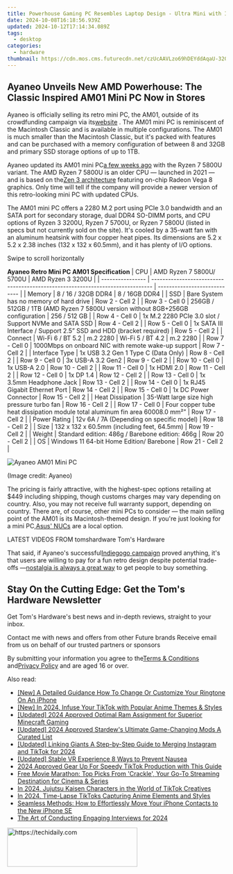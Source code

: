 ```yaml
---
title: Powerhouse Gaming PC Resembles Laptop Design - Ultra Mini with I9-14900HX & RTX
date: 2024-10-08T16:18:56.939Z
updated: 2024-10-12T17:14:34.089Z
tags:
  - desktop
categories:
  - hardware
thumbnail: https://cdn.mos.cms.futurecdn.net/czUcAAVLzo69hDEYddAqaU-320-80.png
---
```


## Ayaneo Unveils New AMD Powerhouse: The Classic Inspired AM01 Mini PC Now in Stores

Ayaneo is officially selling its retro mini PC, the AM01, outside of its crowdfunding campaign via its[website](https://ayaneo.com/goods/8451695378677?) . The AM01 mini PC is reminiscent of the Macintosh Classic and is available in multiple configurations. The AM01 is much smaller than the Macintosh Classic, but it's packed with features and can be purchased with a memory configuration of between 8 and 32GB and primary SSD storage options of up to 1TB.

 Ayaneo updated its AM01 mini PC[a few weeks ago](https://www.tomshardware.com/desktops/mini-pcs/ayaneo-am01-macintosh-esque-mini-pc-design-gets-an-amd-zen-3-upgrade) with the Ryzen 7 5800U variant. The AMD Ryzen 7 5800U is an older CPU — launched in 2021 — and is based on the[Zen 3 architecture](https://www.tomshardware.com/news/amd-zen-3-zen-4-epyc-rome-milan-genoa-architecture-microarchitecture,40561.html) featuring on-chip Radeon Vega 8 graphics. Only time will tell if the company will provide a newer version of this retro-looking mini PC with updated CPUs.

 The AM01 mini PC offers a 2280 M.2 port using PCIe 3.0 bandwidth and an SATA port for secondary storage, dual DDR4 SO-DIMM ports, and CPU options of Ryzen 3 3200U, Ryzen 7 5700U, or Ryzen 7 5800U (listed in specs but not currently sold on the site). It's cooled by a 35-watt fan with an aluminum heatsink with four copper heat pipes. Its dimensions are 5.2 x 5.2 x 2.38 inches (132 x 132 x 60.5mm), and it has plenty of I/O options.

 Swipe to scroll horizontally

__Ayaneo Retro Mini PC AM01 Specification__
| CPU              | AMD Ryzen 7 5800U/ 5700U                                                       | AMD Ryzen 3 3200U            |
| ---------------- | ------------------------------------------------------------------------------ | ---------------------------- |
| Memory           | 8 / 16 / 32GB DDR4                                                             | 8 / 16GB DDR4                |
| SSD              | Bare System has no memory of hard drive                                        | Row 2 - Cell 2               |
| Row 3 - Cell 0   | 256GB / 512GB / 1TB (AMD Ryzen 7 5800U version without 8GB+256GB configuration | 256 / 512 GB                 |
| Row 4 - Cell 0   | 1x M.2 2280 PCIe 3.0 slot / Support NVMe and SATA SSD                          | Row 4 - Cell 2               |
| Row 5 - Cell 0   | 1x SATA III Interface / Support 2.5” SSD and HDD (bracket required)            | Row 5 - Cell 2               |
| Connect          | Wi-Fi 6 / BT 5.2 \| m.2 2280                                                   | Wi-Fi 5 / BT 4.2 \| m.2 2280 |
| Row 7 - Cell 0   | 1000Mbps on onboard NIC with remote wake-up support                            | Row 7 - Cell 2               |
| Interface Type   | 1x USB 3.2 Gen 1 Type C (Data Only)                                            | Row 8 - Cell 2               |
| Row 9 - Cell 0   | 3x USB-A 3.2 Gen2                                                              | Row 9 - Cell 2               |
| Row 10 - Cell 0  | 1x USB-A 2.0                                                                   | Row 10 - Cell 2              |
| Row 11 - Cell 0  | 1x HDMI 2.0                                                                    | Row 11 - Cell 2              |
| Row 12 - Cell 0  | 1x DP 1.4                                                                      | Row 12 - Cell 2              |
| Row 13 - Cell 0  | 1x 3.5mm Headphone Jack                                                        | Row 13 - Cell 2              |
| Row 14 - Cell 0  | 1x RJ45 Gigabit Ethernet Port                                                  | Row 14 - Cell 2              |
| Row 15 - Cell 0  | 1x DC Power Connector                                                          | Row 15 - Cell 2              |
| Heat Dissipation | 35-Watt large size high pressure turbo fan                                     | Row 16 - Cell 2              |
| Row 17 - Cell 0  | Four copper tube heat dissipation module total aluminum fin area 60008.0 mm²”  | Row 17 - Cell 2              |
| Power Rating     | 12v 6A / 7A (Depending on specific model)                                      | Row 18 - Cell 2              |
| Size             | 132 x 132 x 60.5mm (including feet, 64.5mm)                                    | Row 19 - Cell 2              |
| Weight           | Standard edition: 486g / Barebone edition: 466g                                | Row 20 - Cell 2              |
| OS               | Windows 11 64-bit Home Edition/ Barebone                                       | Row 21 - Cell 2              |

![Ayaneo AM01 Mini PC](https://cdn.mos.cms.futurecdn.net/WGEpGR8Pts2g8USJ2KBFfh-320-80.jpg)

 (Image credit: Ayaneo)

 The pricing is fairly attractive, with the highest-spec options retailing at $449 including shipping, though customs charges may vary depending on country. Also, you may not receive full warranty support, depending on country. There are, of course, other mini PCs to consider — the main selling point of the AM01 is its Macintosh-themed design. If you're just looking for a mini PC,[Asus' NUCs](https://www.tomshardware.com/desktops/mini-pcs/asus-reveals-pricing-for-its-new-nucs-nuc-14-pro-starts-at-dollar394-and-nuc-14-pro-at-dollar869) are a local option.

 LATEST VIDEOS FROM tomshardware Tom's Hardware

 That said, if Ayaneo's successful[Indiegogo campaign](https://www.indiegogo.com/projects/ayaneo-retro-mini-pc-creator-of-mini-pc-2-0-era#/) proved anything, it's that users are willing to pay for a fun retro design despite potential trade-offs —[nostalgia is always a great way](https://www.tomshardware.com/peripherals/mechanical-keyboards/grab-this-cool-retro-console-inspired-keyboard-for-just-dollar83) to get people to buy something.

## Stay On the Cutting Edge: Get the Tom's Hardware Newsletter

 Get Tom's Hardware's best news and in-depth reviews, straight to your inbox.

 Contact me with news and offers from other Future brands  Receive email from us on behalf of our trusted partners or sponsors

 By submitting your information you agree to the[Terms & Conditions](https://futureplc.com/terms-conditions/) and[Privacy Policy](https://futureplc.com/privacy-policy/) and are aged 16 or over.

<ins class="adsbygoogle"
     style="display:block"
     data-ad-format="autorelaxed"
     data-ad-client="ca-pub-7571918770474297"
     data-ad-slot="1223367746"></ins>

<ins class="adsbygoogle"
     style="display:block"
     data-ad-client="ca-pub-7571918770474297"
     data-ad-slot="8358498916"
     data-ad-format="auto"
     data-full-width-responsive="true"></ins>

<span class="atpl-alsoreadstyle">Also read:</span>
<div><ul>
<li><a href="https://article-files.techidaily.com/new-a-detailed-guidance-how-to-change-or-customize-your-ringtone-on-an-iphone/"><u>[New] A Detailed Guidance How To Change Or Customize Your Ringtone On An iPhone</u></a></li>
<li><a href="https://tiktok-videos.techidaily.com/new-in-2024-infuse-your-tiktok-with-popular-anime-themes-and-styles/"><u>[New] In 2024, Infuse Your TikTok with Popular Anime Themes & Styles</u></a></li>
<li><a href="https://video-screen-grab.techidaily.com/updated-2024-approved-optimal-ram-assignment-for-superior-minecraft-gaming/"><u>[Updated] 2024 Approved Optimal Ram Assignment for Superior Minecraft Gaming</u></a></li>
<li><a href="https://visual-screen-recording.techidaily.com/updated-2024-approved-stardews-ultimate-game-changing-mods-a-curated-list/"><u>[Updated] 2024 Approved Stardew's Ultimate Game-Changing Mods A Curated List</u></a></li>
<li><a href="https://fox-access.techidaily.com/updated-linking-giants-a-step-by-step-guide-to-merging-instagram-and-tiktok-for-2024/"><u>[Updated] Linking Giants A Step-by-Step Guide to Merging Instagram and TikTok for 2024</u></a></li>
<li><a href="https://fox-direct.techidaily.com/updated-stable-vr-experience-8-ways-to-prevent-nausea/"><u>[Updated] Stable VR Experience 8 Ways to Prevent Nausea</u></a></li>
<li><a href="https://tiktok-videos.techidaily.com/2024-approved-gear-up-for-speedy-tiktok-production-with-this-guide/"><u>2024 Approved Gear Up For Speedy TikTok Production with This Guide</u></a></li>
<li><a href="https://techno-recovery.techidaily.com/free-movie-marathon-top-picks-from-crackle-your-go-to-streaming-destination-for-cinema-and-series/"><u>Free Movie Marathon: Top Picks From 'Crackle', Your Go-To Streaming Destination for Cinema & Series</u></a></li>
<li><a href="https://tiktok-videos.techidaily.com/in-2024-jujutsu-kaisen-characters-in-the-world-of-tiktok-creatives/"><u>In 2024, Jujutsu Kaisen Characters in the World of TikTok Creatives</u></a></li>
<li><a href="https://tiktok-videos.techidaily.com/in-2024-time-lapse-tiktoks-capturing-anime-elements-and-styles/"><u>In 2024, Time-Lapse TikToks Capturing Anime Elements and Styles</u></a></li>
<li><a href="https://win-webmaster.techidaily.com/seamless-methods-how-to-effortlessly-move-your-iphone-contacts-to-the-new-iphone-se/"><u>Seamless Methods: How to Effortlessly Move Your iPhone Contacts to the New iPhone SE</u></a></li>
<li><a href="https://some-skills.techidaily.com/the-art-of-conducting-engaging-interviews-for-2024/"><u>The Art of Conducting Engaging Interviews for 2024</u></a></li>
</ul></div>

<!-- affiliate ads begin -->
<a href="https://wigfever.sjv.io/c/5597632/2005196/22899" target="_top" id="2005196">
  <img src="//a.impactradius-go.com/display-ad/22899-2005196" border="0" alt="https://techidaily.com" width="300" height="90"/>
</a>
<img height="0" width="0" src="https://wigfever.sjv.io/i/5597632/2005196/22899" style="position:absolute;visibility:hidden;" border="0" />
<!-- affiliate ads end -->

